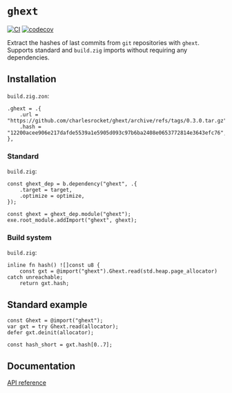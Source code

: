 # `ghext`
[![CI](https://github.com/charlesrocket/ghext/actions/workflows/ci.yml/badge.svg?branch=trunk)](https://github.com/charlesrocket/ghext/actions/workflows/ci.yml)
[![codecov](https://codecov.io/gh/charlesrocket/ghext/branch/trunk/graph/badge.svg)](https://codecov.io/gh/charlesrocket/ghext)

Extract the hashes of last commits from `git` repositories with `ghext`. Supports standard and `build.zig` imports without requiring any dependencies.

## Installation

`build.zig.zon`:
```zig
.ghext = .{
    .url = "https://github.com/charlesrocket/ghext/archive/refs/tags/0.3.0.tar.gz",
    .hash = "12200acee906e217dafde5539a1e5905d093c97b6ba2408e0653772814e3643efc76",
},
```

### Standard

`build.zig`:
```zig
const ghext_dep = b.dependency("ghext", .{
    .target = target,
    .optimize = optimize,
});

const ghext = ghext_dep.module("ghext");
exe.root_module.addImport("ghext", ghext);
```

### Build system

`build.zig`:
```zig
inline fn hash() ![]const u8 {
    const gxt = @import("ghext").Ghext.read(std.heap.page_allocator) catch unreachable;
    return gxt.hash;
```

## Standard example

```zig
const Ghext = @import("ghext");
var gxt = try Ghext.read(allocator);
defer gxt.deinit(allocator);

const hash_short = gxt.hash[0..7];
```

## Documentation

[API reference](https://charlesrocket.github.io/ghext/)
